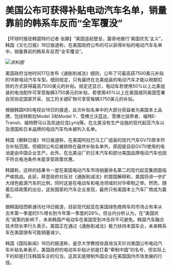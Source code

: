 # 美国公布可获得补贴电动汽车名单，销量靠前的韩系车反而“全军覆没”

【环球时报驻韩国特约记者
张静】“美国竖起壁垒，露骨地推行‘美国优先’主义”，韩国《文化日报》18日报道称，在美国政府公布的可以获得补贴的电动汽车名单中，销量靠前的韩系车反而“全军覆没”。

![](https://inews.gtimg.com/om_bt/OMP2dKcBWZcQH2KDHMjHo0v3KsfzQ8UCsFAgIqopXiolIAA/1000)_资料图_

美国政府当地时间17日发布《通胀削减法》细则，公布了可最高获7500美元补贴的16款电动汽车车型。细则规定，只有最终在北美组装的电动汽车才能以税额扣除的方式获得最高7500美元的补贴。规定还显示，电动车若使用50%以上北美组装的电池配件可享受每辆3750美元的补贴，若使用40%以上在美国或同美国签署自贸协定国家开采、加工的关键矿物可享受每辆3750美元的补贴。

根据韩国KBS电视台18日的报道，此次补贴名单中的大部分获益者为美国本土品牌，包括特斯拉Model 3和Model Y、雪佛兰沃蓝达、雪佛兰探界者、福特E-
Transit、福特野马以及凯迪拉克Lyriq等。在北美没有生产设施的现代起亚汽车以及德国和日本品牌的电动汽车均未被列入名单。

韩国《朝鲜日报》18日报道称，在美国阿拉巴马工厂组装的现代汽车GV70原本符合补贴范围，但细则公布后被排除在最终补贴名单外，原因是目前GV70使用的电池是由中国企业生产。此外，在北美设厂的日本汽车和部分美国品牌电动汽车也因不符合电池条件未能享受政策优惠。

韩媒称，这样的结果令一度在美国电动汽车市场销量排名第二的现代起亚集团面临严峻挑战。此前，拜登政府对反对《通胀削减法》的盟国解释称，美国将进一步扩大绿色能源汽车的比例，同时这是在电动车和电池领域的对华牵制之举。然而，随着后续政策的出台，这些国家的汽车企业发现，最终只有美国本土汽车厂商成为赢家。

据韩国纽西斯通讯社18日报道，目前现代起亚在美国绿色商用车的市场占有率从去年第一季度的5%增长到今年第一季度的28%。但业内分析认为，在“美国优先”政策的影响下，未来韩国产电动车在美国受到冲击将不可避免。韩国汽车融合技术院长李行久表示，美国正在通过《通胀削减法》极力扶持本国车企，未来韩系车在美国很有可能销量减少。

韩国《国际新闻》18日的报道称，釜京大学教授徐昌培当天针对美国公布电动汽车补贴名单表示，美国政府的电动车补贴计划是打着“牵制中国”的名号，但实际上干的却是打压韩国车企的勾当，这其实是限制外国企业在美国国内市场发展的行径。

